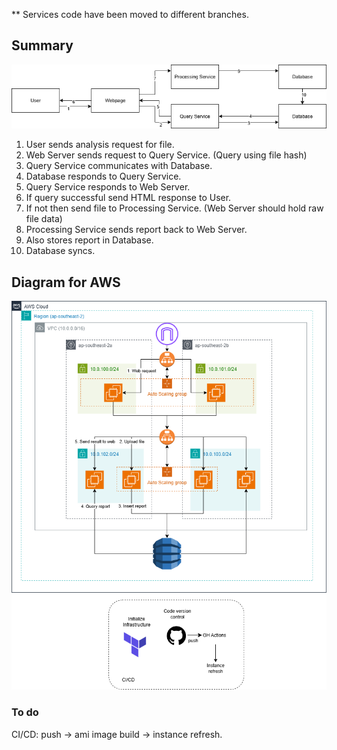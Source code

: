 ** Services code have been moved to different branches.

## Summary

![](high-level-view-2.drawio.png)

1. User sends analysis request for file.
2. Web Server sends request to Query Service. (Query using file hash)
3. Query Service communicates with Database.
4. Database responds to Query Service.
5. Query Service responds to Web Server.
6. If query successful send HTML response to User.
7. If not then send file to Processing Service. (Web Server should hold raw file data)
8. Processing Service sends report back to Web Server.
9. Also stores report in Database.
10. Database syncs.

## Diagram for AWS

![](high-level-view.drawio.png)

### To do

CI/CD: push -> ami image build -> instance refresh.
